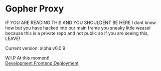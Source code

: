 # Gopher Proxy
IF YOU ARE READING THIS AND YOU SHOULDENT BE HERE I dont know how but you have hacked into our main frame you sneaky little weasel because this is a private repo and not public so if you are seeing this, LEAVE!

Current version: alpha v0.0.9

W.I.P At this moment!  
[Development Frontend Deployment](https://gopher-pi.vercel.app/)
